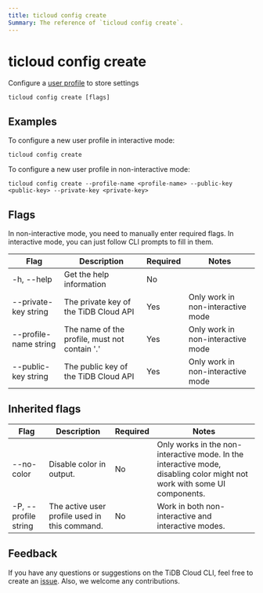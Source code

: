 ```yaml
---
title: ticloud config create
Summary: The reference of `ticloud config create`.
---
```


# ticloud config create

Configure a [user profile](tidb-cloud/cli-reference.md#user-profile) to store settings

```shell
ticloud config create [flags]
```

## Examples

To configure a new user profile in interactive mode:

```shell
ticloud config create
```

To configure a new user profile in non-interactive mode:

```shell
ticloud config create --profile-name <profile-name> --public-key <public-key> --private-key <private-key>
```

## Flags

In non-interactive mode, you need to manually enter required flags. In interactive mode, you can just follow CLI prompts to fill in them.

| Flag                  | Description                                   | Required | Notes                             |
|-----------------------|-----------------------------------------------|----------|-----------------------------------|
| -h, --help            | Get the help information                      | No       |                                   |
| --private-key string  | The private key of the TiDB Cloud API         | Yes      | Only work in non-interactive mode |
| --profile-name string | The name of the profile, must not contain '.' | Yes      | Only work in non-interactive mode |
| --public-key string   | The public key of the TiDB Cloud API          | Yes      | Only work in non-interactive mode |

## Inherited flags

| Flag                 | Description                                  | Required | Notes                                                                                                                    |
|----------------------|----------------------------------------------|----------|--------------------------------------------------------------------------------------------------------------------------|
| --no-color           | Disable color in output.                     | No       | Only works in the non-interactive mode. In the interactive mode, disabling color might not work with some UI components. |
| -P, --profile string | The active user profile used in this command. | No       | Work in both non-interactive and interactive modes.                                                                      |

## Feedback

If you have any questions or suggestions on the TiDB Cloud CLI, feel free to create an [issue](https://github.com/tidbcloud/tidbcloud-cli/issues/new/choose). Also, we welcome any contributions.
